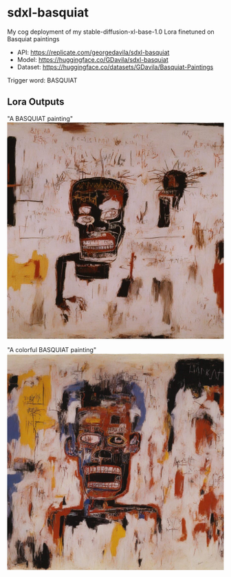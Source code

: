 # sdxl-basquiat

My cog deployment of my stable-diffusion-xl-base-1.0 Lora finetuned on Basquiat paintings 

- API: https://replicate.com/georgedavila/sdxl-basquiat
- Model: https://huggingface.co/GDavila/sdxl-basquiat
- Dataset: https://huggingface.co/datasets/GDavila/Basquiat-Paintings

Trigger word: BASQUIAT

## Lora Outputs

"A BASQUIAT painting"
![bas1](images/bas1.jpg)

"A colorful BASQUIAT painting"
![bas2](images/bas2.jpg)
